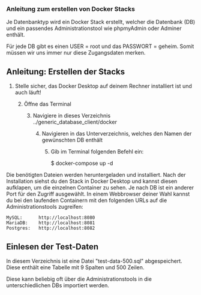 ### Anleitung zum erstellen von Docker Stacks

Je Datenbanktyp wird ein Docker Stack erstellt, welcher die Datenbank (DB) und ein passendes Administrationstool wie phpmyAdmin oder Adminer enthält.

Für jede DB gibt es einen USER = root und das PASSWORT = geheim.
Somit müssen wir uns immer nur diese Zugangsdaten merken.

## Anleitung: Erstellen der Stacks

1. Stelle sicher, das Docker Desktop auf deinem Rechner installiert ist und auch läuft!

    2. Öffne das Terminal

        3. Navigiere in dieses Verzeichnis ../generic_database_client/docker

            4. Navigieren in das Unterverzeichnis, welches den Namen der gewünschten DB enthält

                5. Gib im Terminal folgenden Befehl ein:
    
                    $ docker-compose up -d

Die benötigten Dateien werden heruntergeladen und installiert. Nach der Installation siehst du den Stack in Docker Desktop und kannst diesen aufklapen, um die einzelnen Container zu sehen.
Je nach DB ist ein anderer Port für den Zugriff ausgewählt. In einem Webbrowser deiner Wahl kannst du bei den laufenden Containern mit den folgenden URLs auf die Administrationstools zugreifen:

    MySQL:      http://localhost:8080
    MariaDB:    http://localhost:8081
    Postgres:   http://localhost:8082

## Einlesen der Test-Daten

In diesem Verzeichnis ist eine Datei "test-data-500.sql" abgespeichert. Diese enthält eine Tabelle mit 9 Spalten und 500 Zeilen.

Diese kann beliebig oft über die Administrationstools in die unterschiedlichen DBs importiert werden.